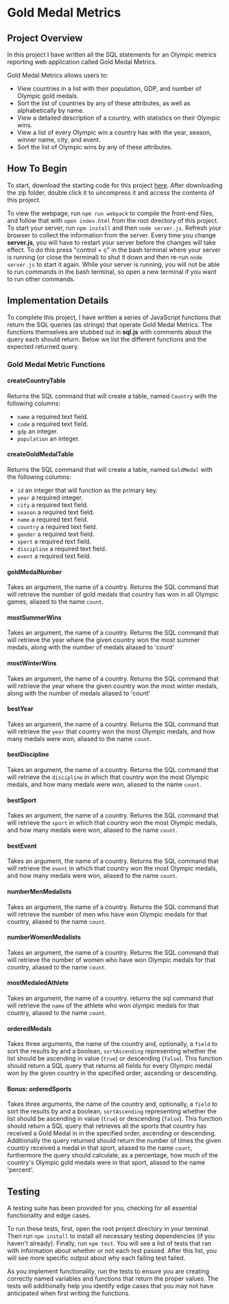 # Gold Medal Metrics

## Project Overview

In this project I have written all the SQL statements for an Olympic metrics reporting web application called Gold Medal Metrics.

Gold Medal Metrics allows users to:

 - View countries in a list with their population, GDP, and number of Olympic gold medals.
 - Sort the list of countries by any of these attributes, as well as alphabetically by name.
 - View a detailed description of a country, with statistics on their Olympic wins.
 - View a list of every Olympic win a country has with the year, season, winner name, city, and event.
 - Sort the list of Olympic wins by any of these attributes.

## How To Begin

To start, download the starting code for this project <a href="https://s3.amazonaws.com/codecademy-content/PRO/skill-paths/backend-javascript/projects/gold-medal-metrics/project-5-gold-medal-metrics-start.zip" target="_blank">here</a>. After downloading the zip folder, double click it to uncompress it and access the contents of this project.

To view the webpage, run `npm run webpack` to compile the front-end files, and follow that with `open index.html` from the root directory of this project. To start your server, run `npm install` and then `node server.js`. Refresh your browser to collect the information from the server. Every time you change **server.js**, you will have to restart your server before the changes will take effect. To do this press "control + c" in the bash terminal where your server is running (or close the terminal) to shut it down and then re-run `node server.js` to start it again. While your server is running, you will not be able to run commands in the bash terminal, so open a new terminal if you want to run other commands.

## Implementation Details

To complete this project, I have written a series of JavaScript functions that return the SQL queries (as strings) that operate Gold Medal Metrics. The functions themselves are stubbed out in **sql.js** with comments about the query each should return. Below we list the different functions and the expected returned query.

### Gold Medal Metric Functions

#### createCountryTable

Returns the SQL command that will create a table, named `Country` with the following columns:

 - `name` a required text field.
 - `code` a required text field.
 - `gdp` an integer.
 - `population` an integer.

#### createGoldMedalTable

Returns the SQL command that will create a table, named `GoldMedal` with the following columns:

 - `id` an integer that will function as the primary key.
 - `year` a required integer.
 - `city` a required text field.
 - `season` a required text field.
 - `name` a required text field.
 - `country` a required text field.
 - `gender` a required text field.
 - `sport` a required text field.
 - `discipline` a required text field.
 - `event` a required text field.

#### goldMedalNumber

Takes an argument, the name of a country. Returns the SQL command that will retrieve the number of gold medals that country has won in all Olympic games, aliased to the name `count`.

#### mostSummerWins

Takes an argument, the name of a country. Returns the SQL command that will retrieve the year where the given country won the most summer medals, along with the number of medals aliased to 'count'

#### mostWinterWins

Takes an argument, the name of a country. Returns the SQL command that will retrieve the year where the given country won the most winter medals, along with the number of medals aliased to 'count'

#### bestYear

Takes an argument, the name of a country. Returns the SQL command that will retrieve the `year` that country won the most Olympic medals, and how many medals were won, aliased to the name `count`.

#### bestDiscipline

Takes an argument, the name of a country. Returns the SQL command that will retrieve the `discipline` in which that country won the most Olympic medals, and how many medals were won, aliased to the name `count`.

#### bestSport

Takes an argument, the name of a country. Returns the SQL command that will retrieve the `sport` in which that country won the most Olympic medals, and how many medals were won, aliased to the name `count`.

#### bestEvent

Takes an argument, the name of a country. Returns the SQL command that will retrieve the `event` in which that country won the most Olympic medals, and how many medals were won, aliased to the name `count`.

#### numberMenMedalists

Takes an argument, the name of a country. Returns the SQL command that will retrieve the number of men who have won Olympic medals for that country, aliased to the name `count`.

#### numberWomenMedalists

Takes an argument, the name of a country. Returns the SQL command that will retrieve the number of women who have won Olympic medals for that country, aliased to the name `count`.

#### mostMedaledAthlete

Takes an argument, the name of a country. returns the sql command that will retrieve the `name` of the athlete who won olympic medals for that country, aliased to the name `count`.

#### orderedMedals

Takes three arguments, the name of the country and, optionally, a `field` to sort the results by and a boolean, `sortAscending` representing whether the list should be ascending in value (`true`) or descending (`false`). This function should return a SQL query that returns all fields for every Olympic medal won by the given country in the specified order, ascending or descending.

#### Bonus: orderedSports

Takes three arguments, the name of the country and, optionally, a `field` to sort the results by and a boolean, `sortAscending` representing whether the list should be ascending in value (`true`) or descending (`false`). This function should return a SQL query that retrieves all the sports that country has received a Gold Medal in in the specified order, ascending or descending. Additionally the query returned should return the number of times the given country received a medal in that sport, aliased to the name `count`, furthermore the query should calculate, as a percentage, how much of the country's Olympic gold medals were in that sport, aliased to the name 'percent'.

## Testing

A testing suite has been provided for you, checking for all essential functionality and
edge cases.

To run these tests, first, open the root project directory in your terminal. Then run `npm install` to install all necessary testing dependencies (if you haven't already). Finally, run `npm test`. You will see a list of tests that ran with information about whether or not each test passed. After this list, you will see more specific output about why each failing test failed.

As you implement functionality, run the tests to ensure you are creating correctly named variables and functions that return the proper values. The tests will additionally help you identify edge cases that you may not have anticipated when first writing the functions.
